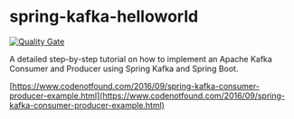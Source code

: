 # spring-kafka-helloworld

[![Quality Gate](https://sonarqube.com/api/badges/gate?key=com.codenotfound:spring-kafka-helloworld)](https://sonarqube.com/dashboard/index/com.codenotfound:spring-kafka-helloworld)

A detailed step-by-step tutorial on how to implement an Apache Kafka Consumer and Producer using Spring Kafka and Spring Boot.

[https://www.codenotfound.com/2016/09/spring-kafka-consumer-producer-example.html](https://www.codenotfound.com/2016/09/spring-kafka-consumer-producer-example.html)
